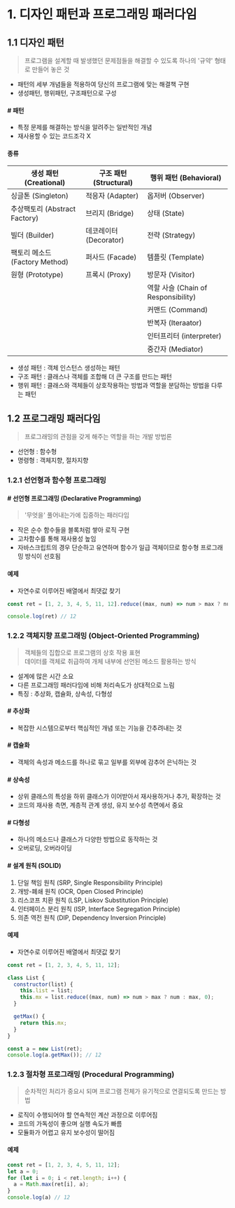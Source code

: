 # 1. 디자인 패턴과 프로그래밍 패러다임

## 1.1 디자인 패턴

> 프로그램을 설계할 때 발생했던 문제점들을 해결할 수 있도록 하나의 '규약' 형태로 만들어 놓은 것

- 패턴의 세부 개념들을 적용하여 당신의 프로그램에 맞는 해결책 구현
- 생성패턴, 행위패턴, 구조패턴으로 구성

#### # 패턴

- 특정 문제를 해결하는 방식을 알려주는 일반적인 개념
- 재사용할 수 있는 코드조각 X

#### 종류

| 생성 패턴 (Creational)       | 구조 패턴 (Structural) | 행위 패턴 (Behavioral)              |
|--------------------------|--------------------|---------------------------------|
| 싱글톤 (Singleton)          | 적응자 (Adapter)      | 옵저버 (Observer)                  |
| 추상팩토리 (Abstract Factory) | 브리지 (Bridge)       | 상태 (State)                      |
| 빌더 (Builder)             | 데코레이터 (Decorator)  | 전략 (Strategy)                   |
| 팩토리 메소드 (Factory Method) | 퍼사드 (Facade)       | 템플릿 (Template)                  |
| 원형 (Prototype)           | 프록시 (Proxy)        | 방문자 (Visitor)                   |
|                          |                    | 역할 사슬 (Chain of Responsibility) |
|                          |                    | 커맨드 (Command)                   |
|                          |                    | 반복자 (Iteraator)                 |
|                          |                    | 인터프리터 (interpreter)             |
|                          |                    | 중간자 (Mediator)                  |

- 생성 패턴 : 객체 인스턴스 생성하는 패턴
- 구조 패턴 : 클래스나 객체를 조합해 더 큰 구조를 만드는 패턴
- 행위 패턴 : 클래스와 객체들이 상호작용하는 방법과 역할을 분담하는 방법을 다루는 패턴

## 1.2 프로그래밍 패러다임

> 프로그래밍의 관점을 갖게 해주는 역할을 하는 개발 방법론

- 선언형 : 함수형
- 명령형 : 객체지향, 절차지향

### 1.2.1 선언형과 함수형 프로그래밍

#### # 선언형 프로그래밍 (Declarative Programming)

> '무엇을' 풀어내는가에 집중하는 패러다임

- 작은 순수 함수들을 블록처럼 쌓아 로직 구현
- 고차함수를 통해 재사용성 높임
- 자바스크립트의 경우 단순하고 유연하며 함수가 일급 객체이므로 함수형 프로그래밍 방식이 선호됨

#### 예제

- 자연수로 이루어진 배열에서 최댓값 찾기

```javascript
const ret = [1, 2, 3, 4, 5, 11, 12].reduce((max, num) => num > max ? num : max, 0);

console.log(ret) // 12
```

### 1.2.2 객체지향 프로그래밍 (Object-Oriented Programming)

> 객체들의 집합으로 프로그램의 상호 작용 표현  
> 데이터를 객체로 취급하여 개체 내부에 선언된 메소드 활용하는 방식

- 설계에 많은 시간 소요
- 다른 프로그래밍 패러다임에 비해 처리속도가 상대적으로 느림
- 특징 : 추상화, 캡슐화, 상속성, 다형성

#### # 추상화

- 복잡한 시스템으로부터 핵심적인 개념 또는 기능을 간추려내는 것

#### # 캡슐화

- 객체의 속성과 메소드를 하나로 묶고 일부를 외부에 감추어 은닉하는 것

#### # 상속성

- 상위 클래스의 특성을 하위 클래스가 이어받아서 재사용하거나 추가, 확장하는 것
- 코드의 재사용 측면, 계층적 관계 생성, 유지 보수성 측면에서 중요

#### # 다형성

- 하나의 메소드나 클래스가 다양한 방법으로 동작하는 것
- 오버로딩, 오버라이딩

#### # 설계 원칙 (SOLID)

1. 단일 책임 원칙 (SRP, Single Responsibility Principle)
2. 개방-폐쇄 원칙 (OCR, Open Closed Principle)
3. 리스코프 치환 원칙 (LSP, Liskov Substitution Principle)
4. 인터페이스 분리 원칙 (ISP, Interface Segregation Principle)
5. 의존 역전 원칙 (DIP, Dependency Inversion Principle)

#### 예제

- 자연수로 이루어진 배열에서 최댓값 찾기

```javascript
const ret = [1, 2, 3, 4, 5, 11, 12];

class List {
  constructor(list) {
    this.list = list;
    this.mx = list.reduce((max, num) => num > max ? num : max, 0);
  }

  getMax() {
    return this.mx;
  }
}

const a = new List(ret);
console.log(a.getMax()); // 12
```

### 1.2.3 절차형 프로그래밍 (Procedural Programming)

> 순차적인 처리가 중요시 되며 프로그램 전체가 유기적으로 연결되도록 만드는 방법

- 로직이 수행되어야 할 연속적인 계산 과정으로 이루어짐
- 코드의 가독성이 좋으며 실행 속도가 빠름
- 모듈화가 어렵고 유지 보수성이 떨어짐

#### 예제

```javascript
const ret = [1, 2, 3, 4, 5, 11, 12];
let a = 0;
for (let i = 0; i < ret.length; i++) {
  a = Math.max(ret[i], a);
}
console.log(a) // 12
```